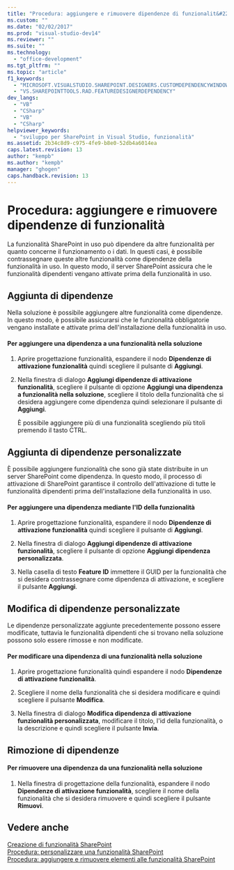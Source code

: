 ```yaml
---
title: "Procedura: aggiungere e rimuovere dipendenze di funzionalit&#224; | Microsoft Docs"
ms.custom: ""
ms.date: "02/02/2017"
ms.prod: "visual-studio-dev14"
ms.reviewer: ""
ms.suite: ""
ms.technology: 
  - "office-development"
ms.tgt_pltfrm: ""
ms.topic: "article"
f1_keywords: 
  - "MICROSOFT.VISUALSTUDIO.SHAREPOINT.DESIGNERS.CUSTOMDEPENDENCYWINDOW"
  - "VS.SHAREPOINTTOOLS.RAD.FEATUREDESIGNERDEPENDENCY"
dev_langs: 
  - "VB"
  - "CSharp"
  - "VB"
  - "CSharp"
helpviewer_keywords: 
  - "sviluppo per SharePoint in Visual Studio, funzionalità"
ms.assetid: 2b34c8d9-c975-4fe9-b8e0-52db4a6014ea
caps.latest.revision: 13
author: "kempb"
ms.author: "kempb"
manager: "ghogen"
caps.handback.revision: 13
---
```

# Procedura: aggiungere e rimuovere dipendenze di funzionalit&#224;
  La funzionalità SharePoint in uso può dipendere da altre funzionalità per quanto concerne il funzionamento o i dati.  In questi casi, è possibile contrassegnare queste altre funzionalità come dipendenze della funzionalità in uso.  In questo modo, il server SharePoint assicura che le funzionalità dipendenti vengano attivate prima della funzionalità in uso.  
  
## Aggiunta di dipendenze  
 Nella soluzione è possibile aggiungere altre funzionalità come dipendenze.  In questo modo, è possibile assicurarsi che le funzionalità obbligatorie vengano installate e attivate prima dell'installazione della funzionalità in uso.  
  
#### Per aggiungere una dipendenza a una funzionalità nella soluzione  
  
1.  Aprire progettazione funzionalità, espandere il nodo **Dipendenze di attivazione funzionalità** quindi scegliere il pulsante di **Aggiungi**.  
  
2.  Nella finestra di dialogo **Aggiungi dipendenze di attivazione funzionalità**, scegliere il pulsante di opzione **Aggiungi una dipendenza a funzionalità nella soluzione**, scegliere il titolo della funzionalità che si desidera aggiungere come dipendenza quindi selezionare il pulsante di **Aggiungi**.  
  
     È possibile aggiungere più di una funzionalità scegliendo più titoli premendo il tasto CTRL.  
  
## Aggiunta di dipendenze personalizzate  
 È possibile aggiungere funzionalità che sono già state distribuite in un server SharePoint come dipendenza.  In questo modo, il processo di attivazione di SharePoint garantisce il controllo dell'attivazione di tutte le funzionalità dipendenti prima dell'installazione della funzionalità in uso.  
  
#### Per aggiungere una dipendenza mediante l'ID della funzionalità  
  
1.  Aprire progettazione funzionalità, espandere il nodo **Dipendenze di attivazione funzionalità** quindi scegliere il pulsante di **Aggiungi**.  
  
2.  Nella finestra di dialogo **Aggiungi dipendenze di attivazione funzionalità**, scegliere il pulsante di opzione **Aggiungi dipendenza personalizzata**.  
  
3.  Nella casella di testo **Feature ID** immettere il GUID per la funzionalità che si desidera contrassegnare come dipendenza di attivazione, e scegliere il pulsante **Aggiungi**.  
  
## Modifica di dipendenze personalizzate  
 Le dipendenze personalizzate aggiunte precedentemente possono essere modificate,  tuttavia le funzionalità dipendenti che si trovano nella soluzione possono solo essere rimosse e non modificate.  
  
#### Per modificare una dipendenza di una funzionalità nella soluzione  
  
1.  Aprire progettazione funzionalità quindi espandere il nodo **Dipendenze di attivazione funzionalità**.  
  
2.  Scegliere il nome della funzionalità che si desidera modificare e quindi scegliere il pulsante **Modifica**.  
  
3.  Nella finestra di dialogo **Modifica dipendenza di attivazione funzionalità personalizzata**, modificare il titolo, l'id della funzionalità, o la descrizione e quindi scegliere il pulsante **Invia**.  
  
## Rimozione di dipendenze  
  
#### Per rimuovere una dipendenza da una funzionalità nella soluzione  
  
1.  Nella finestra di progettazione della funzionalità, espandere il nodo **Dipendenze di attivazione funzionalità**, scegliere il nome della funzionalità che si desidera rimuovere e quindi scegliere il pulsante **Rimuovi**.  
  
## Vedere anche  
 [Creazione di funzionalità SharePoint](../sharepoint/creating-sharepoint-features.md)   
 [Procedura: personalizzare una funzionalità SharePoint](../sharepoint/how-to-customize-a-sharepoint-feature.md)   
 [Procedura: aggiungere e rimuovere elementi alle funzionalità SharePoint](../sharepoint/how-to-add-and-remove-items-to-sharepoint-features.md)  
  
  